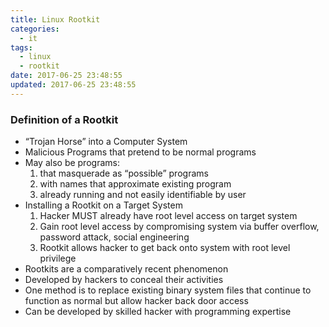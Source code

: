 ```yaml
---
title: Linux Rootkit
categories:
  - it
tags:
  - linux
  - rootkit
date: 2017-06-25 23:48:55
updated: 2017-06-25 23:48:55
---
```


### Definition of a Rootkit
- “Trojan Horse” into a Computer System
- Malicious Programs that pretend to be normal programs
- May also be programs:
  1. that masquerade as “possible” programs
  2. with names that approximate existing program
  3. already running and not easily identifiable by user
- Installing a Rootkit on a Target System
  1. Hacker MUST already have root level access on target system
  2. Gain root level access by compromising system via buffer overflow, password attack, social engineering
  3. Rootkit allows hacker to get back onto system with root level privilege
- Rootkits are a comparatively recent phenomenon
- Developed by hackers to conceal their activities
- One method is to replace existing binary system files that continue to function as normal but allow hacker back door access
- Can be developed by skilled hacker with programming expertise

